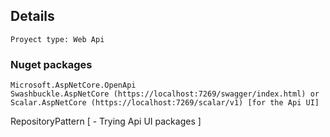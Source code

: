 ﻿## Details

	Proyect type: Web Api

### Nuget packages
```
Microsoft.AspNetCore.OpenApi
Swashbuckle.AspNetCore (https://localhost:7269/swagger/index.html) or Scalar.AspNetCore (https://localhost:7269/scalar/v1) [for the Api UI]

```


RepositoryPattern
[
	- Trying Api UI packages
]